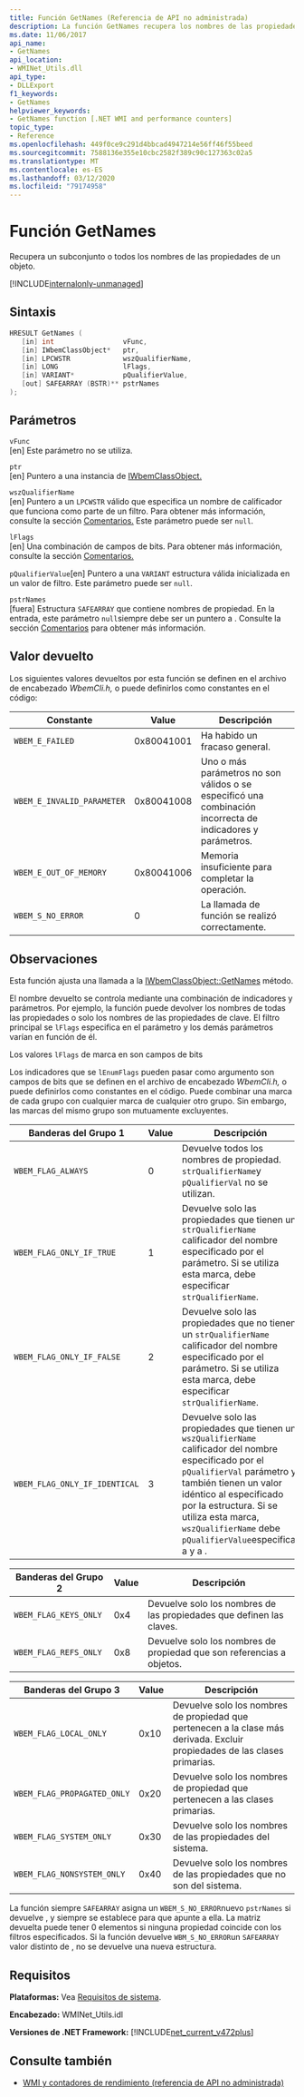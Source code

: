 ```yaml
---
title: Función GetNames (Referencia de API no administrada)
description: La función GetNames recupera los nombres de las propiedades de un objeto.
ms.date: 11/06/2017
api_name:
- GetNames
api_location:
- WMINet_Utils.dll
api_type:
- DLLExport
f1_keywords:
- GetNames
helpviewer_keywords:
- GetNames function [.NET WMI and performance counters]
topic_type:
- Reference
ms.openlocfilehash: 449f0ce9c291d4bbcad4947214e56ff46f55beed
ms.sourcegitcommit: 7588136e355e10cbc2582f389c90c127363c02a5
ms.translationtype: MT
ms.contentlocale: es-ES
ms.lasthandoff: 03/12/2020
ms.locfileid: "79174958"
---
```

# <a name="getnames-function"></a>Función GetNames
Recupera un subconjunto o todos los nombres de las propiedades de un objeto.

[!INCLUDE[internalonly-unmanaged](../../../../includes/internalonly-unmanaged.md)]

## <a name="syntax"></a>Sintaxis  
  
```cpp  
HRESULT GetNames (
   [in] int                 vFunc,
   [in] IWbemClassObject*   ptr,
   [in] LPCWSTR             wszQualifierName,
   [in] LONG                lFlags,
   [in] VARIANT*            pQualifierValue,
   [out] SAFEARRAY (BSTR)** pstrNames
);
```  

## <a name="parameters"></a>Parámetros

`vFunc`  
[en] Este parámetro no se utiliza.

`ptr`  
[en] Puntero a una instancia de [IWbemClassObject.](/windows/desktop/api/wbemcli/nn-wbemcli-iwbemclassobject)

`wszQualifierName`  
[en] Puntero a un `LPCWSTR` válido que especifica un nombre de calificador que funciona como parte de un filtro. Para obtener más información, consulte la sección [Comentarios.](#remarks) Este parámetro puede ser `null`.

`lFlags`  
[en] Una combinación de campos de bits. Para obtener más información, consulte la sección [Comentarios.](#remarks)

`pQualifierValue`[en] Puntero a una `VARIANT` estructura válida inicializada en un valor de filtro. Este parámetro puede ser `null`.

`pstrNames`  
[fuera] Estructura `SAFEARRAY` que contiene nombres de propiedad. En la entrada, este parámetro `null`siempre debe ser un puntero a . Consulte la sección [Comentarios](#remarks) para obtener más información.

## <a name="return-value"></a>Valor devuelto

Los siguientes valores devueltos por esta función se definen en el archivo de encabezado *WbemCli.h,* o puede definirlos como constantes en el código:

|Constante  |Value  |Descripción  |
|---------|---------|---------|
|`WBEM_E_FAILED` | 0x80041001 | Ha habido un fracaso general. |
|`WBEM_E_INVALID_PARAMETER` | 0x80041008 | Uno o más parámetros no son válidos o se especificó una combinación incorrecta de indicadores y parámetros. |
|`WBEM_E_OUT_OF_MEMORY` | 0x80041006 | Memoria insuficiente para completar la operación. |
|`WBEM_S_NO_ERROR` | 0 | La llamada de función se realizó correctamente.  |
  
## <a name="remarks"></a>Observaciones

Esta función ajusta una llamada a la [IWbemClassObject::GetNames](/windows/desktop/api/wbemcli/nf-wbemcli-iwbemclassobject-getnames) método.

El nombre devuelto se controla mediante una combinación de indicadores y parámetros. Por ejemplo, la función puede devolver los nombres de todas las propiedades o solo los nombres de las propiedades de clave.  El filtro principal se `lFlags` especifica en el parámetro y los demás parámetros varían en función de él.

Los valores `lFlags` de marca en son campos de bits

Los indicadores que se `lEnumFlags` pueden pasar como argumento son campos de bits que se definen en el archivo de encabezado *WbemCli.h,* o puede definirlos como constantes en el código.  Puede combinar una marca de cada grupo con cualquier marca de cualquier otro grupo. Sin embargo, las marcas del mismo grupo son mutuamente excluyentes.

| Banderas del Grupo 1 |Value  |Descripción  |
|---------|---------|---------|
| `WBEM_FLAG_ALWAYS` | 0 | Devuelve todos los nombres de propiedad. `strQualifierName`y `pQualifierVal` no se utilizan. |
| `WBEM_FLAG_ONLY_IF_TRUE` | 1 | Devuelve solo las propiedades que tienen un `strQualifierName` calificador del nombre especificado por el parámetro. Si se utiliza esta marca, debe especificar `strQualifierName`. |
|`WBEM_FLAG_ONLY_IF_FALSE` | 2 |  Devuelve solo las propiedades que no tienen un `strQualifierName` calificador del nombre especificado por el parámetro. Si se utiliza esta marca, debe especificar `strQualifierName`. |
|`WBEM_FLAG_ONLY_IF_IDENTICAL` | 3 | Devuelve solo las propiedades que tienen un `wszQualifierName` calificador del nombre especificado por el `pQualifierVal` parámetro y también tienen un valor idéntico al especificado por la estructura. Si se utiliza esta marca, `wszQualifierName` debe `pQualifierValue`especificar a y a . |

| Banderas del Grupo 2 |Value  |Descripción  |
|---------|---------|---------|
|`WBEM_FLAG_KEYS_ONLY` | 0x4 | Devuelve solo los nombres de las propiedades que definen las claves. |
|`WBEM_FLAG_REFS_ONLY` | 0x8 | Devuelve solo los nombres de propiedad que son referencias a objetos. |

| Banderas del Grupo 3 |Value  |Descripción  |
|---------|---------|---------|
| `WBEM_FLAG_LOCAL_ONLY` | 0x10 | Devuelve solo los nombres de propiedad que pertenecen a la clase más derivada. Excluir propiedades de las clases primarias. |
| `WBEM_FLAG_PROPAGATED_ONLY` |  0x20 | Devuelve solo los nombres de propiedad que pertenecen a las clases primarias. |
|`WBEM_FLAG_SYSTEM_ONLY` | 0x30 | Devuelve solo los nombres de las propiedades del sistema. |
|`WBEM_FLAG_NONSYSTEM_ONLY` | 0x40 | Devuelve solo los nombres de las propiedades que no son del sistema. |

La función siempre `SAFEARRAY` asigna un `WBEM_S_NO_ERROR`nuevo `pstrNames` si devuelve , y siempre se establece para que apunte a ella. La matriz devuelta puede tener 0 elementos si ninguna propiedad coincide con los filtros especificados. Si la función devuelve `WBM_S_NO_ERROR`un `SAFEARRAY` valor distinto de , no se devuelve una nueva estructura.

## <a name="requirements"></a>Requisitos  
 **Plataformas:** Vea [Requisitos de sistema](../../get-started/system-requirements.md).  
  
 **Encabezado:** WMINet_Utils.idl  
  
 **Versiones de .NET Framework:** [!INCLUDE[net_current_v472plus](../../../../includes/net-current-v472plus.md)]  
  
## <a name="see-also"></a>Consulte también

- [WMI y contadores de rendimiento (referencia de API no administrada)](index.md)
